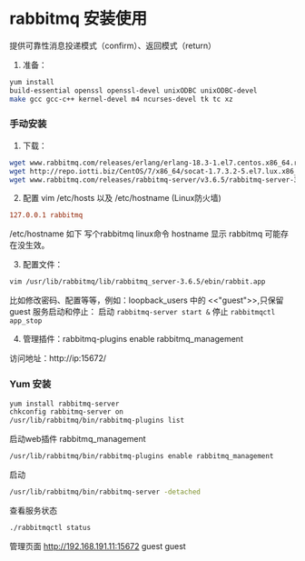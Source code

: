 # rabbitmq 安装使用

提供可靠性消息投递模式（confirm）、返回模式（return）

1. 准备：

```sh
yum install
build-essential openssl openssl-devel unixODBC unixODBC-devel
make gcc gcc-c++ kernel-devel m4 ncurses-devel tk tc xz
```
###  手动安装

1. 下载：

```sh
wget www.rabbitmq.com/releases/erlang/erlang-18.3-1.el7.centos.x86_64.rpm
wget http://repo.iotti.biz/CentOS/7/x86_64/socat-1.7.3.2-5.el7.lux.x86_64.rpm
wget www.rabbitmq.com/releases/rabbitmq-server/v3.6.5/rabbitmq-server-3.6.5-1.noarch.rpm
```
2. 配置 vim /etc/hosts 以及 /etc/hostname (Linux防火墙)

```ini
127.0.0.1 rabbitmq
```
/etc/hostname 如下 写个rabbitmq
linux命令 hostname 显示 rabbitmq 可能存在没生效。

3. 配置文件：

```sh
vim /usr/lib/rabbitmq/lib/rabbitmq_server-3.6.5/ebin/rabbit.app
```
比如修改密码、配置等等，例如：loopback_users 中的 <<"guest">>,只保留guest
服务启动和停止：
启动 `rabbitmq-server start &`
停止 `rabbitmqctl app_stop`

4. 管理插件：rabbitmq-plugins enable rabbitmq_management

 访问地址：http://ip:15672/

### Yum 安装

```sh
yum install rabbitmq-server
chkconfig rabbitmq-server on
/usr/lib/rabbitmq/bin/rabbitmq-plugins list
```

启动web插件 rabbitmq_management

```sh
/usr/lib/rabbitmq/bin/rabbitmq-plugins enable rabbitmq_management
```

启动

```sh
/usr/lib/rabbitmq/bin/rabbitmq-server -detached
```

查看服务状态

```sh
./rabbitmqctl status
```

管理页面 http://192.168.191.11:15672 guest  guest

